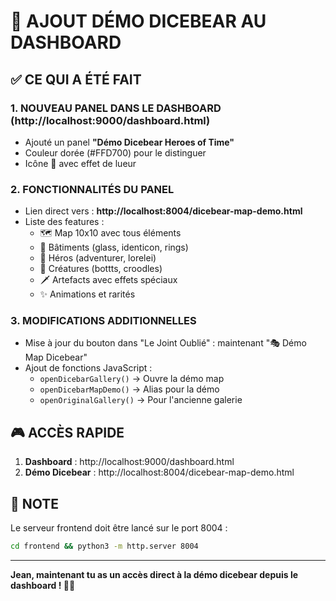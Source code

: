 # 🎨 AJOUT DÉMO DICEBEAR AU DASHBOARD

## ✅ **CE QUI A ÉTÉ FAIT**

### 1. **NOUVEAU PANEL DANS LE DASHBOARD** (http://localhost:9000/dashboard.html)
- Ajouté un panel **"Démo Dicebear Heroes of Time"** 
- Couleur dorée (#FFD700) pour le distinguer
- Icône 🎨 avec effet de lueur

### 2. **FONCTIONNALITÉS DU PANEL**
- Lien direct vers : **http://localhost:8004/dicebear-map-demo.html**
- Liste des features :
  - 🗺️ Map 10x10 avec tous éléments
  - 🏰 Bâtiments (glass, identicon, rings)
  - 🦸 Héros (adventurer, lorelei)
  - 🐉 Créatures (bottts, croodles)
  - 🗡️ Artefacts avec effets spéciaux
  - ✨ Animations et rarités

### 3. **MODIFICATIONS ADDITIONNELLES**
- Mise à jour du bouton dans "Le Joint Oublié" : maintenant "🎭 Démo Map Dicebear"
- Ajout de fonctions JavaScript :
  - `openDicebarGallery()` → Ouvre la démo map
  - `openDicebarMapDemo()` → Alias pour la démo
  - `openOriginalGallery()` → Pour l'ancienne galerie

## 🎮 **ACCÈS RAPIDE**

1. **Dashboard** : http://localhost:9000/dashboard.html
2. **Démo Dicebear** : http://localhost:8004/dicebear-map-demo.html

## 📝 **NOTE**

Le serveur frontend doit être lancé sur le port 8004 :
```bash
cd frontend && python3 -m http.server 8004
```

---

**Jean, maintenant tu as un accès direct à la démo dicebear depuis le dashboard ! 🎨✨** 